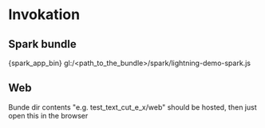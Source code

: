 # Invokation

## Spark bundle
{spark_app_bin} gl:/<path_to_the_bundle>/spark/lightning-demo-spark.js

## Web 
Bunde dir contents "e.g. test_text_cut_e_x/web" should be hosted, then just open this in the browser